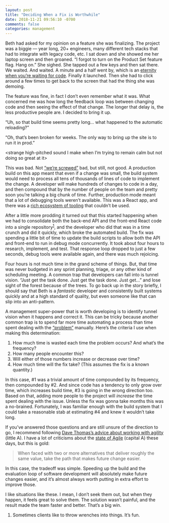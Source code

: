 ```yaml
---
layout: post
title: "Deciding When a Fix is Worthwhile"
date: 2018-11-21 09:56:10 -0700
comments: false
categories: management
---
```


Beth had asked for my opinion on a feature she was finalizing. The project was a biggie — year long, 20+ engineers, many different tech stacks that had to integrate with legacy code, etc. I sat down and she showed me her laptop screen and then groaned. “I forgot to turn on the Product Set feature flag. Hang on.” She sighed. She tapped out a few keys and then sat there. We waited. And waited. A minute and a half went by, which is an [eternity when you’re waiting for code](https://xkcd.com/303/). Finally it launched. Then she had to click around a few times to get back to the screen that had the thing she was demoing. 

The feature was fine, in fact I don’t even remember what it was. What concerned me was how long the feedback loop was between changing code and then seeing the effect of that change. The longer that delay is, the less productive people are. I decided to bring it up. 

“Uh, so that build time seems pretty long… what happened to the automatic reloading?” 

“Oh, that’s been broken for weeks. The only way to bring up the site is to run it in prod.”

\<strange high-pitched sound I make when I’m trying to remain calm but not doing so great at it\>

This was bad. Not [“we’re screwed”](/words/2018/11/18/failure-and-ultimately-fixing-it/) bad, but still, not good. A production build on this app meant that even if a change was small, the build system would need to process all tens of thousands of lines of code to implement the change. A developer will make hundreds of changes to code in a day, and then compound that by the number of people on the team and pretty soon you’re talking a big chunk of time. Further, production mode meant that a lot of debugging tools weren’t available. This was a React app, and there was a [rich ecosystem of tooling](https://github.com/facebook/react-devtools) that couldn’t be used.

After a little more prodding it turned out that this started happening when we had to consolidate both the back-end API and the front-end React code into a single repository<sup id="fnref:1"><a href="#fn:1" rel="footnote">1</a></sup>, and the developer who did that was in a time crunch and did it quickly, which broke the automated build. The fix was spending a little bit of time to update the build scripts to allow both the API and front-end to run in debug mode concurrently. It took about four hours to research, implement, and test. That response loop dropped to just a few seconds, debug tools were available again, and there was much rejoicing.

Four hours is not much time in the grand scheme of things. But, that time was never budgeted in any sprint planning, triage, or any other kind of scheduling meeting. A common trap that developers can fall into is tunnel vision. “Just get the task done. Just get the task done. Just get…” and lose sight of the forest because of the trees. To go back up in the story briefly, I should say that Beth is a *fantastic* developer and consistently built systems quickly and at a high standard of quality, but even someone like that can slip into an anti-pattern.

A management super-power that is worth developing is to identify tunnel vision when it happens and correct it. This can be tricky because another common trap is to spend far more time automating a process than time spent dealing with the [“problem”](https://xkcd.com/1319/) manually. Here’s the criteria I use when making this determination:

1. How much time is wasted each time the problem occurs? And what’s the frequency?
2. How many people encounter this?
3. Will either of those numbers increase or decrease over time?
4. How much time will the fix take? (This assumes the fix is a known quantity.) 

In this case, #1 was a trivial amount of time compounded by its frequency, then compounded by #2. And since code has a tendency to only grow over time, which increases build time, #3 is going in the wrong direction too. Based on that, adding more people to the project will *increase* the time spent dealing with the issue. Unless the fix was gonna take months this was a no-brained. Fortunately, I was familiar enough with the build system that I could take a reasonable stab at estimating #4 and knew it wouldn’t take long.

If you’ve answered those questions and are still unsure of the direction to go, I recommend following [Dave Thomas’s advice about working with agility](https://pragdave.me/blog/2014/03/04/time-to-kill-agile.html) (little A). I have a lot of criticisms about the [state of Agile](https://pragmaticmarketing.com/resources/articles/getting-back-to-the-roots-of-agile) (capital A) these days, but this is gold:

> When faced with two or more alternatives that deliver roughly the same value, take the path that makes future change easier.

In this case, the tradeoff was simple. Speeding up the build and the evaluation loop of software development will absolutely make future changes easier, and it’s almost always worth putting in extra effort to improve those.

I like situations like these. I mean, I don’t seek them out, but when they happen, it feels great to solve them. The solution wasn’t painful, and the result made the team faster and better. That’s a big win.

<div class="footnotes">
  <ol>
    <li class="footnote" id="fn:1">
  <p>Sometimes clients like to throw wrenches into things. It’s fun.</p>
</li>
  </ol>
</div>


